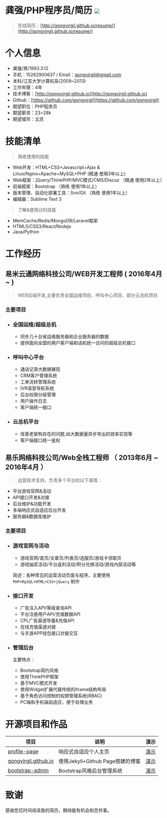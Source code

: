 # 龚强/PHP程序员/简历 [![](https://img.shields.io/badge/download-pdf-green.svg)][D1]

> 在线简历：[http://gongvirgil.github.io/resume/](http://gongvirgil.github.io/resume/)

# 个人信息

- 龚强/男/1993.3.12
- 手机：15262900637 / Email：gongvirgil@gmail.com
- 本科/江苏大学计算机系(2009~2013)
- 工作年限：4年
- 技术博客：[http://gongvirgil.github.io](http://gongvirgil.github.io)
- Github：[https://github.com/gongvirgil](https://github.com/gongvirgil)
- 期望职位：PHP程序员
- 期望薪资：23~28k
- 期望城市：北京


# 技能清单

> 熟练使用的技能

- Web开发：HTML+CSS+Javascript+Ajax & Linux/Nginx+Apache+MySQL+PHP (精通 使用3年以上)
- Web框架：jQuery/ThinkPHP/MVC模式/CMS/Discuz （精通 使用2年以上）
- 前端框架：Bootstrap （熟练 使用1年以上）
- 版本管理、自动化部署工具：Svn/Git （熟练 使用1年以上）
- 编辑器：Sublime Text 3

> 了解&使用过的技能

- MemCache/Redis/MongoDB/Laravel框架
- HTML5/CSS3/React/Nodejs
- Java/Python


# 工作经历

## 易米云通网络科技公司/WEB开发工程师	  ( 2016年4月 ~ )

> WEB后端开发,主要负责全国运维项目、呼叫中心项目、部分云总机项目.

### 主要项目

- ### 全国运维/超级总机

	- 同步几十台省运维服务器和企业服务器的数据
	- 提供面向全国的用户客户端和话机统一访问的超级总机接口

- ### 呼叫中心平台

	- 通话记录大数据展现
	- CRM客户管理系统
	- 工单流转管理系统
	- IVR语音导航系统
	- 后台权限分级管理
	- 用户操作日志
	- 客户端统一接口

- ### 云总机平台

	- 改善老架构存在的问题,如大数据量异步导出的效率实现等
	- 客户端接口统一鉴权

## 易乐网络科技公司/Web全栈工程师 （ 2013年6月 ~ 2016年4月 ）

> 运营技术支持，负责多个平台的以下事情：

- 平台游戏官网&活动
- API接口开发&对接
- 后台维护&功能开发
- 多端响应式自适应后台开发
- 服务器&数据库维护


### 主要项目

- ### 游戏官网与活动

	- 游戏官网/首页/文章页/列表页/选服页/游戏卡领取页
	- 游戏抽奖活动/平台返利活动/积分兑换活动/游戏内部活动等

	简述：各种常见的运营活动页面与程序，主要使用 `PHP+MySQL+HTML+CSS+jQuery` 制作

- ### 接口开发

	- 广告注入API/等级查询API
	- 平台注册用户API/充值数据API
	- CPL广告渠道导量&充值API
	- 在线充值渠道对接
	- 与手游APP钱包接口对接交互

- ### 管理后台

	主要特点：

	- Bootstrap简约风格
	- 使用ThinkPHP框架
	- 基于MVC模式开发
	- 使用Widget扩展代替传统的iframe结构布局
	- 基于角色访问控制的权限管理系统(RBAC)
	- PC端和手机端自适应，便于处理业务

# 开源项目和作品

项目|说明|演示
---|---|---
[profile-page][P1]|响应式自适应个人主页|[演示][S1]
[gongvirgil.github.io][P2]|使用Jekyll+Github Page搭建的博客|[演示][S2]
[bootstrap-admin][P3]|Bootstrap风格后台管理系统|[演示][S3]


# 致谢 

感谢您花时间阅读我的简历，期待能有机会和您共事。

[D1]: https://gongvirgil.github.io/resume/GongQiang_PHPer_Resume.pdf "PDF简历下载"

[P1]: https://github.com/gongvirgil/profile "profile"
[P2]: https://github.com/gongvirgil/gongvirgil.github.io "gongvirgil.github.io"
[P3]: https://github.com/gongvirgil/bootstrap-admin "bootstrap-admin"

[S1]: http://gongvirgil.github.io/profile/index-ch.html "个人主页"
[S2]: http://gongvirgil.github.io/ "莫离君的博客"
[S3]: http://ppmoli.esy.es/admin/ "后台管理系统"

